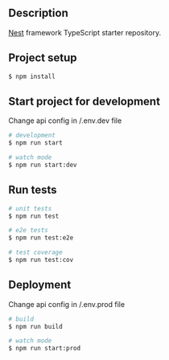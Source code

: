 ## Description

[Nest](https://github.com/nestjs/nest) framework TypeScript starter repository.

## Project setup

```bash
$ npm install
```

## Start project for development

Change api config in /.env.dev file

```bash
# development
$ npm run start

# watch mode
$ npm run start:dev

```

## Run tests

```bash
# unit tests
$ npm run test

# e2e tests
$ npm run test:e2e

# test coverage
$ npm run test:cov
```

## Deployment

Change api config in /.env.prod file

```bash
# build
$ npm run build

# watch mode
$ npm run start:prod

```

